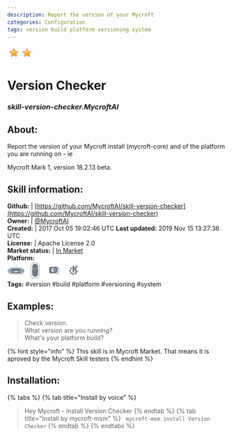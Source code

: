 ```yaml
--- 
description: Report the version of your Mycroft
categories: Configuration   
tags: version build platform versioning system   
---
```


![](../.gitbook/assets/star.png)![](../.gitbook/assets/star.png)  
# Version Checker  
### _skill-version-checker.MycroftAI_  
## About:  
Report the version of your Mycroft install (mycroft-core) and of the platform you are running on - ie

Mycroft Mark 1, version 18.2.13 beta.


## Skill information:  
**Github:** | [https://github.com/MycroftAI/skill-version-checker](https://github.com/MycroftAI/skill-version-checker)  
**Owner:** | [@MycroftAI](https://github.com/MycroftAI)  
**Created:** | 2017 Oct 05 19:02:46 UTC  **Last updated:** 2019 Nov 15 13:27:36 UTC  
**License:** | Apache License 2.0  
**Market status:** | [In Market](https://market.mycroft.ai/skill/mycroft-version-checker)  
**Platform:**  
 ![](../.gitbook/assets/mark-1-icon.png)  ![](../.gitbook/assets/mark-2-icon.png)  ![](../.gitbook/assets/picroft-icon.png)  ![](../.gitbook/assets/kde.png)   
**Tags:** \#version \#build \#platform \#versioning \#system   
## Examples:  
> Check version.  
> What version are you running?  
> What's your platform build?  
  
{% hint style="info" %}
This skill is in Mycroft Market. That means it is aproved by the Mycroft Skill testers
{% endhint %}
    
## Installation:  
{% tabs %}
{% tab title="Install by voice" %}
> Hey Mycroft - install Version Checker
{% endtab %}
  {% tab title="Install by mycroft-msm" %}
``` mycroft-msm install Version Checker```
{% endtab %}
  {% endtabs %}
  